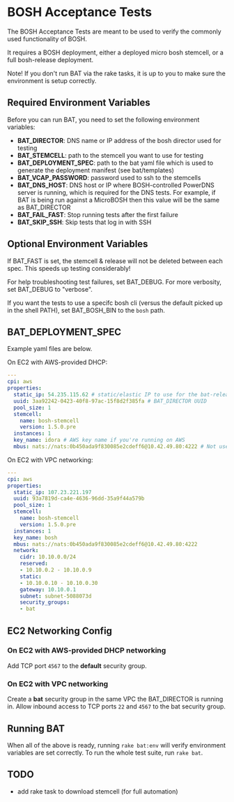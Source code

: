 # BOSH Acceptance Tests


The BOSH Acceptance Tests are meant to be used to verify the commonly used functionality of BOSH.

It requires a BOSH deployment, either a deployed micro bosh stemcell, or a full bosh-release deployment.

Note! If you don't run BAT via the rake tasks, it is up to you to make sure the environment is setup correctly.

## Required Environment Variables

Before you can run BAT, you need to set the following environment variables:
* **BAT_DIRECTOR**: DNS name or IP address of the bosh director used for testing
* **BAT_STEMCELL**: path to the stemcell you want to use for testing
* **BAT_DEPLOYMENT_SPEC**: path to the bat yaml file which is used to generate the deployment manifest (see bat/templates)
* **BAT_VCAP_PASSWORD**: password used to ssh to the stemcells
* **BAT_DNS_HOST**: DNS host or IP where BOSH-controlled PowerDNS server is running, which is required for the DNS tests. For example, if BAT is being run against a MicroBOSH then this value will be the same as BAT_DIRECTOR
* **BAT_FAIL_FAST**: Stop running tests after the first failure
* **BAT_SKIP_SSH**: Skip tests that log in with SSH

  
## Optional Environment Variables

If BAT_FAST is set, the stemcell & release will not be deleted between each spec. This speeds up testing considerably!

For help troubleshooting test failures, set BAT_DEBUG. For more verbosity, set BAT_DEBUG to "verbose".

If you want the tests to use a specifc bosh cli (versus the default picked up in the shell PATH), set BAT_BOSH_BIN to the `bosh` path.

## BAT_DEPLOYMENT_SPEC

Example yaml files are below.

On EC2 with AWS-provided DHCP:
```yaml
---
cpi: aws
properties:
  static_ip: 54.235.115.62 # static/elastic IP to use for the bat-release jobs
  uuid: 3aa92242-0423-40f8-97ac-15f8d2f385fa # BAT_DIRECTOR UUID
  pool_size: 1
  stemcell:
    name: bosh-stemcell
    version: 1.5.0.pre
  instances: 1
  key_name: idora # AWS key name if you're running on AWS
  mbus: nats://nats:0b450ada9f830085e2cdeff6@10.42.49.80:4222 # Not used now, but don't remove
```

On EC2 with VPC networking:
```yaml
---
cpi: aws
properties:
  static_ip: 107.23.221.197
  uuid: 93a7819d-ca4e-4636-96dd-35a9f44a579b
  pool_size: 1
  stemcell:
    name: bosh-stemcell
    version: 1.5.0.pre
  instances: 1
  key_name: bosh
  mbus: nats://nats:0b450ada9f830085e2cdeff6@10.42.49.80:4222
  network:
    cidr: 10.10.0.0/24
    reserved:
    - 10.10.0.2 - 10.10.0.9
    static:
    - 10.10.0.10 - 10.10.0.30
    gateway: 10.10.0.1
    subnet: subnet-5088073d
    security_groups:
    - bat
```
## EC2 Networking Config

### On EC2 with AWS-provided DHCP networking
Add TCP port `4567` to the **default** security group.

### On EC2 with VPC networking
Create a **bat** security group in the same VPC the BAT_DIRECTOR is running in. Allow inbound access to TCP ports
 `22` and `4567` to the bat security group.

## Running BAT

When all of the above is ready, running `rake bat:env` will verify environment variables are set correctly. To run the whole test suite, run `rake bat`.

## TODO
* add rake task to download stemcell (for full automation)

